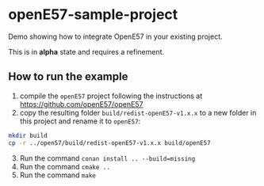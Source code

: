 # openE57-sample-project

Demo showing how to integrate OpenE57 in your existing project.

This is in **alpha** state and requires a refinement.

## How to run the example

1. compile the `openE57` project following the instructions at https://github.com/openE57/openE57
2. copy the resulting folder `build/redist-openE57-v1.x.x` to a new folder in this project and rename it to `openE57`: 

```sh
mkdir build
cp -r ../open57/build/redist-openE57-v1.x.x build/openE57
```

3. Run the command `conan install .. --build=missing`
4. Run the command `cmake ..`
5. Run the command `make`
